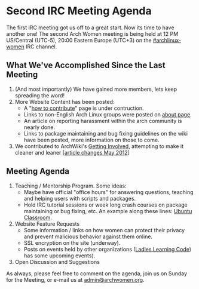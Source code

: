 # Second IRC Meeting Agenda

The first IRC meeting got us off to a great start. Now its time to have
another one! The second Arch Women meeting is being held at 12 PM
US/Central (UTC-5), 20:00 Eastern Europe (UTC+3) on the
[#archlinux-women][irc] IRC channel.

## What We've Accomplished Since the Last Meeting

1. (And most importantly) We have gained more members, lets keep
   spreading the word!
2. More Website Content has been posted:
    - A "[how to contribute][how]" page is under contruction.
    - Links to non-English Arch Linux groups were posted on [about
      page][about].
    - An article on reporting harassment within the arch community is
      nearly done.
    - Links to package maintaining and bug fixing guidelines on the wiki
      have been posted, more information on those to come.
3. We contributed to ArchWiki's [Getting Involved][involved], attempting
   to make it cleaner and leaner [[article changes May 2012][changes]]

## Meeting Agenda

1. Teaching / Mentorship Program. Some ideas:
    - Maybe have official "office hours" for answering questions,
      teaching and helping users with scripts and packages.
    - Hold IRC tutorial sessions or week long crash courses on package
      maintaining or bug fixing, etc. An example along these lines:
      [Ubuntu Classroom][classroom].
2. Website Feature Requests
    - Some information / links on how women can protect their privacy
      and prevent malicious behavior against them online.
    - SSL encryption on the site (underway).
    - Posts on events held by other organizations ([Ladies Learning
      Code][ladies]) has some upcoming events).
3. Open Discussion and Suggestions

As always, please feel free to comment on the agenda, join us on Sunday
for the Meeting, or e-mail us at [admin@archwomen.org][mail].

  [irc]: http://webchat.freenode.net/?channels=archlinux-women
  [how]: http://archwomen.org/index.php/2012/contributing-to-arch-linux
  [about]: http://archwomen.org/index.php/2012/about-blog-a
  [involved]: https://wiki.archlinux.org/index.php/Getting_Involved
  [changes]: https://wiki.archlinux.org/index.php?title=Getting_Involved&action=historysubmit&diff=192076&oldid=186263
  [classroom]: https://wiki.ubuntu.com/Classroom
  [ladies]: http://ladieslearningcode.com/
  [mail]: admin@archwomen.org

